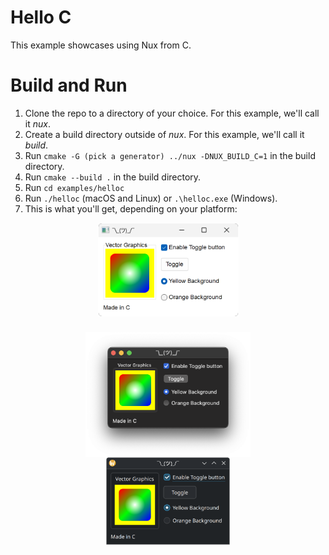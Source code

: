 # Hello C

This example showcases using Nux from C.

# Build and Run

1. Clone the repo to a directory of your choice. For this example, we'll call it *nux*.
2. Create a build directory outside of *nux*. For this example, we'll call it *build*.
3. Run `cmake -G (pick a generator) ../nux -DNUX_BUILD_C=1` in the build directory.
4. Run `cmake --build .` in the build directory.
5. Run `cd examples/helloc`
5. Run `./helloc` (macOS and Linux) or `.\helloc.exe` (Windows).
6. This is what you'll get, depending on your platform:

<p style="display: flex; justify-content: center; align-items: center; flex-direction: column;">
    <img src="../../screenshots/windows-c.png" height="150px" style="padding-bottom: 25px;">
    <img src="../../screenshots/macos-c.png" height="200px">
    <img src="../../screenshots/linux-c.png" height="140px">
</p>
